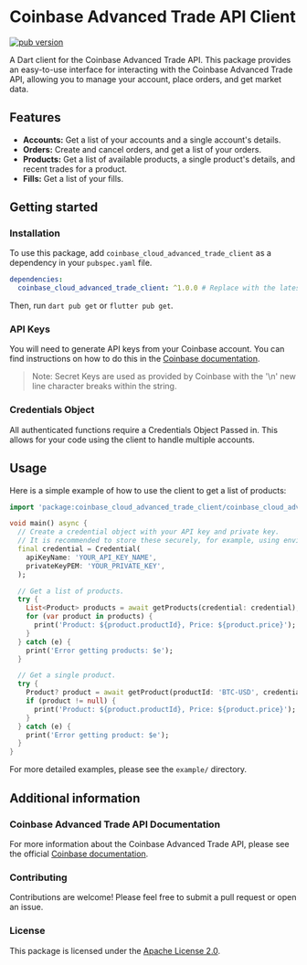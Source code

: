 # Coinbase Advanced Trade API Client

[![pub version](https://img.shields.io/pub/v/coinbase_cloud_advanced_trade_client.svg)](https://pub.dev/packages/coinbase_cloud_advanced_trade_client)

A Dart client for the Coinbase Advanced Trade API. This package provides an easy-to-use interface for interacting with
the Coinbase Advanced Trade API, allowing you to manage your account, place orders, and get market data.

## Features

* **Accounts:** Get a list of your accounts and a single account's details.
* **Orders:** Create and cancel orders, and get a list of your orders.
* **Products:** Get a list of available products, a single product's details, and recent trades for a product.
* **Fills:** Get a list of your fills.

## Getting started

### Installation

To use this package, add `coinbase_cloud_advanced_trade_client` as a dependency in your `pubspec.yaml` file.

```yaml
dependencies:
  coinbase_cloud_advanced_trade_client: ^1.0.0 # Replace with the latest version
```

Then, run `dart pub get` or `flutter pub get`.

### API Keys

You will need to generate API keys from your Coinbase account.
You can find instructions on how to do this in
the [Coinbase documentation](https://docs.cdp.coinbase.com/coinbase-app/authentication-authorization/api-key-authentication).

> Note: Secret Keys are used as provided by Coinbase with the
> '\n' new line character breaks within the string.

### Credentials Object

All authenticated functions require a Credentials Object Passed in.
This allows for your code using the client to handle multiple accounts.

## Usage

Here is a simple example of how to use the client to get a list of products:

```dart
import 'package:coinbase_cloud_advanced_trade_client/coinbase_cloud_advanced_trade_client.dart';

void main() async {
  // Create a credential object with your API key and private key.
  // It is recommended to store these securely, for example, using environment variables.
  final credential = Credential(
    apiKeyName: 'YOUR_API_KEY_NAME',
    privateKeyPEM: 'YOUR_PRIVATE_KEY',
  );

  // Get a list of products.
  try {
    List<Product> products = await getProducts(credential: credential);
    for (var product in products) {
      print('Product: ${product.productId}, Price: ${product.price}');
    }
  } catch (e) {
    print('Error getting products: $e');
  }

  // Get a single product.
  try {
    Product? product = await getProduct(productId: 'BTC-USD', credential: credential);
    if (product != null) {
      print('Product: ${product.productId}, Price: ${product.price}');
    }
  } catch (e) {
    print('Error getting product: $e');
  }
}
```

For more detailed examples, please see the `example/` directory.

## Additional information

### Coinbase Advanced Trade API Documentation

For more information about the Coinbase Advanced Trade API, please see the
official [Coinbase documentation](https://docs.cdp.coinbase.com/coinbase-app/advanced-trade-apis/overview).

### Contributing

Contributions are welcome! Please feel free to submit a pull request or open an issue.

### License

This package is licensed under the [Apache License 2.0](LICENSE).
